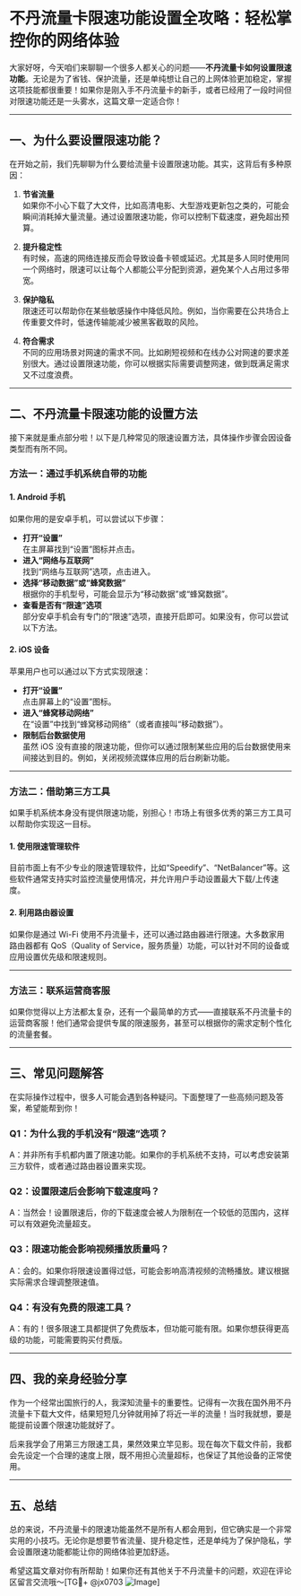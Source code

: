 # 不丹流量卡限速功能设置全攻略：轻松掌控你的网络体验

大家好呀，今天咱们来聊聊一个很多人都关心的问题——**不丹流量卡如何设置限速功能**。无论是为了省钱、保护流量，还是单纯想让自己的上网体验更加稳定，掌握这项技能都很重要！如果你是刚入手不丹流量卡的新手，或者已经用了一段时间但对限速功能还是一头雾水，这篇文章一定适合你！

---

## 一、为什么要设置限速功能？

在开始之前，我们先聊聊为什么要给流量卡设置限速功能。其实，这背后有多种原因：

1. **节省流量**  
   如果你不小心下载了大文件，比如高清电影、大型游戏更新包之类的，可能会瞬间消耗掉大量流量。通过设置限速功能，你可以控制下载速度，避免超出预算。

2. **提升稳定性**  
   有时候，高速的网络连接反而会导致设备卡顿或延迟。尤其是多人同时使用同一个网络时，限速可以让每个人都能公平分配到资源，避免某个人占用过多带宽。

3. **保护隐私**  
   限速还可以帮助你在某些敏感操作中降低风险。例如，当你需要在公共场合上传重要文件时，低速传输能减少被黑客截取的风险。

4. **符合需求**  
   不同的应用场景对网速的需求不同。比如刷短视频和在线办公对网速的要求差别很大。通过设置限速功能，你可以根据实际需要调整网速，做到既满足需求又不过度浪费。

---

## 二、不丹流量卡限速功能的设置方法

接下来就是重点部分啦！以下是几种常见的限速设置方法，具体操作步骤会因设备类型而有所不同。

### 方法一：通过手机系统自带的功能

#### 1. Android 手机
如果你用的是安卓手机，可以尝试以下步骤：
- **打开“设置”**  
  在主屏幕找到“设置”图标并点击。
- **进入“网络与互联网”**  
  找到“网络与互联网”选项，点击进入。
- **选择“移动数据”或“蜂窝数据”**  
  根据你的手机型号，可能会显示为“移动数据”或“蜂窝数据”。
- **查看是否有“限速”选项**  
  部分安卓手机会有专门的“限速”选项，直接开启即可。如果没有，你可以尝试以下方法。

#### 2. iOS 设备
苹果用户也可以通过以下方式实现限速：
- **打开“设置”**  
  点击屏幕上的“设置”图标。
- **进入“蜂窝移动网络”**  
  在“设置”中找到“蜂窝移动网络”（或者直接叫“移动数据”）。
- **限制后台数据使用**  
  虽然 iOS 没有直接的限速功能，但你可以通过限制某些应用的后台数据使用来间接达到目的。例如，关闭视频流媒体应用的后台刷新功能。

---

### 方法二：借助第三方工具

如果手机系统本身没有提供限速功能，别担心！市场上有很多优秀的第三方工具可以帮助你实现这一目标。

#### 1. 使用限速管理软件
目前市面上有不少专业的限速管理软件，比如“Speedify”、“NetBalancer”等。这些软件通常支持实时监控流量使用情况，并允许用户手动设置最大下载/上传速度。

#### 2. 利用路由器设置
如果你是通过 Wi-Fi 使用不丹流量卡，还可以通过路由器进行限速。大多数家用路由器都有 QoS（Quality of Service，服务质量）功能，可以针对不同的设备或应用设置优先级和限速规则。

---

### 方法三：联系运营商客服

如果你觉得以上方法都太复杂，还有一个最简单的方式——直接联系不丹流量卡的运营商客服！他们通常会提供专属的限速服务，甚至可以根据你的需求定制个性化的流量套餐。

---

## 三、常见问题解答

在实际操作过程中，很多人可能会遇到各种疑问。下面整理了一些高频问题及答案，希望能帮到你！

### Q1：为什么我的手机没有“限速”选项？
A：并非所有手机都内置了限速功能。如果你的手机系统不支持，可以考虑安装第三方软件，或者通过路由器设置来实现。

### Q2：设置限速后会影响下载速度吗？
A：当然会！设置限速后，你的下载速度会被人为限制在一个较低的范围内，这样可以有效避免流量超支。

### Q3：限速功能会影响视频播放质量吗？
A：会的。如果你将限速设置得过低，可能会影响高清视频的流畅播放。建议根据实际需求合理调整限速值。

### Q4：有没有免费的限速工具？
A：有的！很多限速工具都提供了免费版本，但功能可能有限。如果你想获得更高级的功能，可能需要购买付费版。

---

## 四、我的亲身经验分享

作为一个经常出国旅行的人，我深知流量卡的重要性。记得有一次我在国外用不丹流量卡下载大文件，结果短短几分钟就用掉了将近一半的流量！当时我就想，要是能提前设置个限速功能就好了。

后来我学会了用第三方限速工具，果然效果立竿见影。现在每次下载文件前，我都会先设定一个合理的速度上限，既不用担心流量超标，也保证了其他设备的正常使用。

---

## 五、总结

总的来说，不丹流量卡的限速功能虽然不是所有人都会用到，但它确实是一个非常实用的小技巧。无论你是想要节省流量、提升稳定性，还是单纯为了保护隐私，学会设置限速功能都能让你的网络体验更加舒适。

希望这篇文章对你有所帮助！如果你还有其他关于不丹流量卡的问题，欢迎在评论区留言交流哦～[TG💪+ @jx0703 ![Image](https://github.com/user-attachments/assets/dbca1d08-cadb-493c-b0ec-ad6f7a83f270)]
